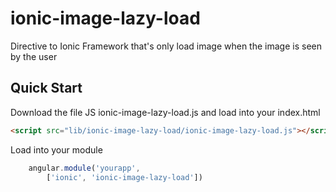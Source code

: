 ionic-image-lazy-load
=====================

Directive to Ionic Framework that's only load image when the image is seen by the user 

## Quick Start

Download the file JS ionic-image-lazy-load.js and load into your index.html

``` html
<script src="lib/ionic-image-lazy-load/ionic-image-lazy-load.js"></script>
```

Load into your module

``` javascript
    angular.module('yourapp',
        ['ionic', 'ionic-image-lazy-load'])
```


